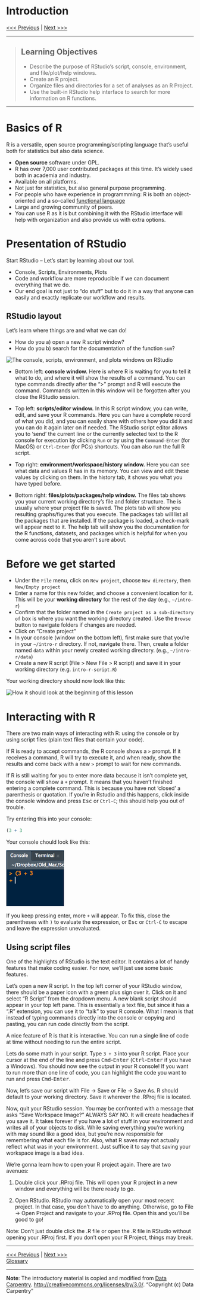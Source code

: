 Introduction
================

[\<\<\< Previous](../README.md) | [Next \>\>\>](02-functions.md)

-----

> ## Learning Objectives
> 
>   - Describe the purpose of RStudio’s script, console, environment,
>     and file/plot/help windows.
>   - Create an R project.
>   - Organize files and directories for a set of analyses as an R
>     Project.
>   - Use the built-in RStudio help interface to search for more
>     information on R functions.

-----

# Basics of R

R is a versatile, open source programming/scripting language that’s
useful both for statistics but also data science.

  - **Open source** software under GPL.
  - R has over 7,000 user contributed packages at this time. It’s widely
    used both in academia and industry.
  - Available on all platforms.
  - Not just for statistics, but also general purpose programming.
  - For people who have experience in programmming: R is both an
    object-oriented and a so-called [functional
    language](http://adv-r.had.co.nz/Functional-programming.html)
  - Large and growing community of peers.
  - You can use R as it is but combining it with the RStudio interface
    will help with organization and also provide us with extra options.

# Presentation of RStudio

Start RStudio – Let’s start by learning about our tool.

  - Console, Scripts, Environments, Plots
  - Code and workflow are more reproducible if we can document
    everything that we do.
  - Our end goal is not just to “do stuff” but to do it in a way that
    anyone can easily and exactly replicate our workflow and results.

## RStudio layout

Let’s learn where things are and what we can do\!

  - How do you a) open a new R script window?
  - How do you b) search for the documentation of the function `sum`?

![The console, scripts, environment, and plots windows on
RStudio](https://github.com/connor-french/intro-r/blob/master/images/RStudioLayout.png)

  - Bottom left: **console window.** Here is where R is waiting for you
    to tell it what to do, and where it will show the results of a
    command. You can type commands directly after the “\>” prompt and R
    will execute the command. Commands written in this window will be
    forgotten after you close the RStudio session.

  - Top left: **scripts/editor window.** In this R script window, you
    can write, edit, and save your R commands. Here you can have a
    complete record of what you did, and you can easily share with
    others how you did it and you can do it again later on if needed.
    The RStudio script editor allows you to ‘send’ the current line or
    the currently selected text to the R console for execution by
    clicking `Run` or by using the `Command-Enter` (for MacOS) or
    `Ctrl-Enter` (for PCs) shortcuts. You can also run the full R
    script.

  - Top right: **environment/workspace/history window.** Here you can
    see what data and values R has in its memory. You can view and edit
    these values by clicking on them. In the history tab, it shows you
    what you have typed before.

  - Bottom right: **files/plots/packages/help window.** The files tab
    shows you your current working directory’s file and folder
    structure. The is usually where your project file is saved. The
    plots tab will show you resulting graphs/figures that you execute.
    The packages tab will list all the packages that are installed. If
    the package is loaded, a check-mark will appear next to it. The help
    tab will show you the documentation for the R functions, datasets,
    and packages which is helpful for when you come across code that you
    aren’t sure about.

# Before we get started

  - Under the `File` menu, click on `New project`, choose `New
    directory`, then `New/Empty project`
  - Enter a name for this new folder, and choose a convenient location
    for it. This will be your **working directory** for the rest of the
    day (e.g., `~/intro-r`)
  - Confirm that the folder named in the `Create project as a
    sub-directory of` box is where you want the working directory
    created. Use the `Browse` button to navigate folders if changes are
    needed.
  - Click on “Create project”
  - In your console (window on the bottom left), first make sure that
    you’re in your `~/intro-r` directory. If not, navigate there. Then,
    create a folder named `data` within your newly created working
    directory. (e.g., `~/intro-r/data`)
  - Create a new R script (File \> New File \> R script) and save it in
    your working directory (e.g. `intro-r-script.R`)

Your working directory should now look like this:

![How it should look at the beginning of this
lesson](../images/r_starting_how_it_should_like.png)

# Interacting with R

There are two main ways of interacting with R: using the console or by
using script files (plain text files that contain your code).

If R is ready to accept commands, the R console shows a `>` prompt. If
it receives a command, R will try to execute it, and when ready, show
the results and come back with a new `>` prompt to wait for new
commands.

If R is still waiting for you to enter more data because it isn’t
complete yet, the console will show a `+` prompt. It means that you
haven’t finished entering a complete command. This is because you have
not ‘closed’ a parenthesis or quotation. If you’re in Rstudio and this
happens, click inside the console window and press <kbd>Esc</kbd> or
`Ctrl-C`; this should help you out of trouble.

Try entering this into your console:

``` r
(3 + 3
```

Your console chould look like this:

![](../images/unclosed-parentheses.png)

If you keep pressing enter, more `+` will appear. To fix this, close the
parentheses with `)` to evaluate the expression, or <kbd>Esc</kbd> or
`Ctrl-C` to escape and leave the expression unevaluated.

## Using script files

One of the highlights of RStudio is the text editor. It contains a lot
of handy features that make coding easier. For now, we’ll just use some
basic features.

Let’s open a new R script. In the top left corner of your RStudio
window, there should be a paper icon with a green plus sign over it.
Click on it and select “R Script” from the dropdown menu. A new blank
script should appear in your top left pane. This is essentially a text
file, but since it has a “.R” extension, you can use it to “talk” to
your R console. What I mean is that instead of typing commands directly
into the console or copying and pasting, you can run code directly from
the script.

A nice feature of R is that it is interactive. You can run a single line
of code at time without needing to run the entire script.

Lets do some math in your script. Type `3 + 3` into your R script. Place
your cursor at the end of the line and press
<kbd>Cmd</kbd>-<kbd>Enter</kbd> (<kbd>Ctrl</kbd>-<kbd>Enter</kbd> if you
have a Windows). You should now see the output in your R console\! If
you want to run more than one line of code, you can highlight the code
you want to run and press <kbd>Cmd</kbd>-<kbd>Enter</kbd>.

Now, let’s save our script with File -\> Save or File -\> Save As. R
should default to your working directory. Save it wherever the .RProj
file is located.

Now, quit your RStudio session. You may be confronted with a message
that asks “Save Workspace Image?” ALWAYS SAY NO. It will create
headaches if you save it. It takes forever if you have a lot of stuff in
your environment and writes all of your objects to disk. While saving
everything you’re working with may sound like a good idea, but you’re
now responsible for remembering what each file is for. Also, what R
saves may not actually reflect what was in your environment. Just
suffice it to say that saving your workspace image is a bad idea.

We’re gonna learn how to open your R project again. There are two
avenues:

1)  Double click your .RProj file. This will open your R project in a
    new window and everything will be there ready to go.

2)  Open RStudio. RStudio may automatically open your most recent
    project. In that case, you don’t have to do anything. Otherwise, go
    to File -\> Open Project and navigate to your .RProj file. Open this
    and you’ll be good to go\!

Note: Don’t just double click the .R file or open the .R file in RStudio
without opening your .RProj first. If you don’t open your R Project,
things may break.

-----

[\<\<\< Previous](../README.md) | [Next \>\>\>](02-functions.md)  
[Glossary](glossary.md)

-----

**Note**: The introductory material is copied and modified from [Data
Carpentry](http://datacarpentry.org).
<http://creativecommons.org/licenses/by/3.0/>. “Copyright (c) Data
Carpentry”
